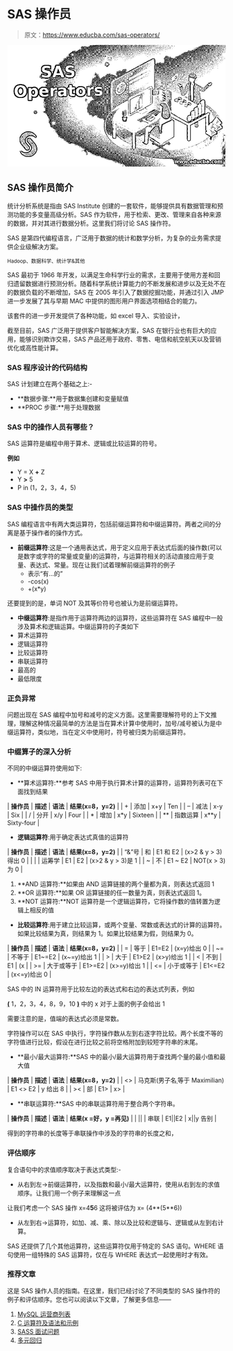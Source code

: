 # SAS 操作员

> 原文：<https://www.educba.com/sas-operators/>

![SAS Operators](img/106fac7385b8a144613375f467001364.png)



## SAS 操作员简介

统计分析系统是指由 SAS Institute 创建的一套软件，能够提供具有数据管理和预测功能的多变量高级分析。SAS 作为软件，用于检索、更改、管理来自各种来源的数据，并对其进行数据分析。这里我们将讨论 SAS 操作符。

SAS 是第四代编程语言，广泛用于数据的统计和数学分析，为复杂的业务需求提供企业级解决方案。

<small>Hadoop、数据科学、统计学&其他</small>

SAS 最初于 1966 年开发，以满足生命科学行业的需求，主要用于使用方差和回归遗留数据进行预测分析。随着科学系统计算能力的不断发展和进步以及无处不在的数据负载的不断增加，SAS 在 2005 年引入了数据挖掘功能，并通过引入 JMP 进一步发展了其与早期 MAC 中提供的图形用户界面选项相结合的能力。

该套件的进一步开发提供了各种功能，如 excel 导入、实验设计，

截至目前，SAS 广泛用于提供客户智能解决方案，SAS 在银行业也有巨大的应用，能够识别欺诈交易，SAS 产品还用于政府、零售、电信和航空航天以及营销优化或高性能计算。

### SAS 程序设计的代码结构

SAS 计划建立在两个基础之上:-

*   **数据步骤:**用于数据集创建和变量赋值
*   **PROC 步骤:**用于处理数据

### SAS 中的操作人员有哪些？

SAS 运算符是编程中用于算术、逻辑或比较运算的符号。

**例如**

*   Y = X **+** Z
*   Y **>** 5
*   P in (1，2，3，4，5)

### SAS 中操作员的类型

SAS 编程语言中有两大类运算符，包括前缀运算符和中缀运算符。两者之间的分离是基于操作者的操作方式。

*   **前缀运算符**:这是一个通用表达式，用于定义应用于表达式后面的操作数(可以是数字或字符的常量或变量)的运算符，与运算符相关的活动直接应用于变量、表达式、常量。现在让我们试着理解前缀运算符的例子
    *   表示“有…的”
    *   -cos(x)
    *   +(x*y)

还要提到的是，单词 NOT 及其等价符号也被认为是前缀运算符。

*   **中缀运算符**:是指作用于运算符两边的运算符，这些运算符在 SAS 编程中一般涉及算术和逻辑运算。中缀运算符的子类如下
*   算术运算符
*   逻辑运算符
*   比较运算符
*   串联运算符
*   最高的
*   最低限度

### 正负异常

问题出现在 SAS 编程中加号和减号的定义方面。这里需要理解符号的上下文推理，理解这种情况最简单的方法是当在算术计算中使用时，加号/减号被认为是中缀运算符，类似地，当在定义中使用时，符号被归类为前缀运算符。

### 中缀算子的深入分析

不同的中缀运算符使用如下:

*   **算术运算符:**参考 SAS 中用于执行算术计算的运算符，运算符列表可在下面找到结果

| **操作员** | **描述** | **语法** | **结果(x=8，y=2)** |
| + | 添加 | x+y | Ten |
| – | 减法 | x-y | Six |
| / | 分开 | x/y | Four |
| * | 增加 | x*y | Sixteen |
| ** | 指数运算 | x**y | Sixty-four |

*   **逻辑运算符**:用于确定表达式真值的运算符

| **操作员** | **描述** | **语法** | **结果(x=8，y=2)** |
| “&”号 | 和 | E1 和 E2 | (x>2 & y > 3)得出 0 |
| &#124; | 运筹学 | E1 &#124; E2 | (x>2 & y > 3)是 1 |
| ~ | 不 | E1 ~ E2 | NOT(x > 3)为 0 |

1.  **AND 运算符:**如果由 AND 运算链接的两个量都为真，则表达式返回 1
2.  **OR 运算符:**如果 OR 运算链接的任一数量为真，则表达式返回 1。
3.  **NOT 运算符:**NOT 运算符是一个逻辑运算符，它将操作数的值转置为逻辑上相反的值

*   **比较运算符**:用于建立比较运算，或两个变量、常数或表达式的计算的运算符。如果比较结果为真，则结果为 1。如果比较结果为假，则结果为 0。

| **操作员** | **描述** | **语法** | **结果(x=8，y=2)** |
| = | 等于 | E1=E2 | (x=y)给出 0 |
| ~= | 不等于 | E1~=E2 | (x~=y)给出 1 |
| > | 大于 | E1>E2 | (x>y)给出 1 |
| < | 不到 | E1 | (x |
| >= | 大于或等于 | E1>=E2 | (x>=y)给出 1 |
| <= | 小于或等于 | E1<=E2 | (x<=y)给出 0 |

SAS 中的 IN 运算符用于比较左边的表达式和右边的表达式列表，例如

**<u>(</u>** 1，2，3，4，8，9，10 **<u>)</u>** 中的 x 对于上面的例子会给出 1

需要注意的是，值端的表达式必须是常数。

字符操作可以在 SAS 中执行，字符操作数从左到右逐字符比较。两个长度不等的字符值进行比较，假设在进行比较之前将空格附加到较短字符串的末尾。

*   **最小/最大运算符:**SAS 中的最小/最大运算符用于查找两个量的最小值和最大值

| **操作员** | **描述** | **语法** | **结果(x=8，y=2)** |
| <> | 马克斯(男子名ˌ等于 Maximilian) | E1 <> E2 | y 给出 8 |
| >< | 部 | E1> | x> |

*   **串联运算符:**SAS 中的串联运算符用于整合两个字符串。

| **操作员** | **描述** | **语法** | **结果(x =好，y =再见)** |
| &#124;&#124; | 串联 | E1&#124;&#124;E2 | x&#124;&#124;y 告别 |

得到的字符串的长度等于串联操作中涉及的字符串的长度之和，

### 评估顺序

复合语句中的求值顺序取决于表达式类型:-

*   从右到左->前缀运算符，以及指数和最小/最大运算符，使用从右到左的求值顺序。让我们用一个例子来理解这一点

让我们考虑一个 SAS 操作 x=4**5**6 这将被评估为 x= (4**(5**6))

*   从左到右->运算符，如加、减、乘、除以及比较和逻辑与、逻辑或从左到右计算。

SAS 还提供了几个其他运算符，这些运算符仅用于特定的 SAS 语句。WHERE 语句使用一组特殊的 SAS 运算符，仅在与 WHERE 表达式一起使用时才有效。

### 推荐文章

这是 SAS 操作人员的指南。在这里，我们已经讨论了不同类型的 SAS 操作符的例子和评估顺序。您也可以阅读以下文章，了解更多信息——

1.  [MySQL 运营商列表](https://www.educba.com/mysql-operators/)
2.  [C 运算符及语法和示例](https://www.educba.com/c-operators/)
3.  [SASS 面试问题](https://www.educba.com/sass-interview-questions/)
4.  [多元回归](https://www.educba.com/multivariate-regression/)





